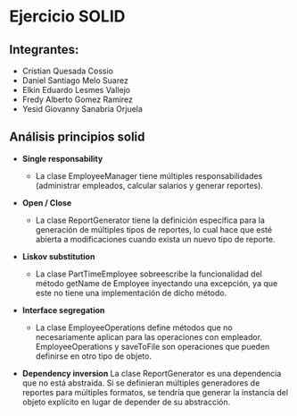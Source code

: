 # Ejercicio SOLID

## Integrantes: 
- Cristian Quesada Cossio
- Daniel Santiago Melo Suarez
- Elkin Eduardo Lesmes Vallejo
- Fredy Alberto Gomez Ramirez
- Yesid Giovanny Sanabria Orjuela

## Análisis principios solid
- **Single responsability**
    - La clase EmployeeManager tiene múltiples responsabilidades (administrar empleados, calcular salarios y generar reportes).
    
- **Open / Close**
    - La clase ReportGenerator tiene la definición específica para la generación de múltiples tipos de reportes, lo cual hace que esté abierta a modificaciones cuando exista un nuevo tipo de reporte. 
    
- **Liskov substitution**
    - La clase PartTimeEmployee sobreescribe la funcionalidad del método getName de Employee inyectando una excepción, ya que este no tiene una implementación de dicho método. 
    
- **Interface segregation**
    - La clase EmployeeOperations define métodos que no necesariamente aplican para las operaciones con empleador. EmployeeOperations y saveToFile son operaciones que pueden definirse en otro tipo de objeto.
    
- **Dependency inversion**
    La clase ReportGenerator es una dependencia que no está abstraída. Si se definieran múltiples generadores de reportes para múltiples formatos, se tendría que generar la instancia del objeto explícito en lugar de depender de su abstracción. 
